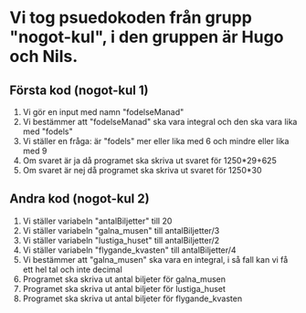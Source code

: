 # Vi tog psuedokoden från grupp "nogot-kul", i den gruppen är Hugo och Nils.

## Första kod (nogot-kul 1)

1. Vi gör en input med namn "fodelseManad"
2. Vi bestämmer att "fodelseManad" ska vara integral och den ska vara lika med "fodels"
3. Vi ställer en fråga: är "fodels" mer eller lika med 6 och mindre eller lika med 9
4. Om svaret är ja då programet ska skriva ut svaret för 1250*29+625
5. Om svaret är nej då programet ska skriva ut svaret för 1250*30

## Andra kod (nogot-kul 2)

1. Vi ställer variabeln "antalBiljetter" till 20
2. Vi ställer variabeln "galna_musen" till antalBiljetter/3
3. Vi ställer variabeln "lustiga_huset" till antalBiljetter/2
4. Vi ställer variabeln "flygande_kvasten" till antalBiljetter/4
5. Vi bestämmer att "galna_musen" ska vara en integral, i så fall kan vi få ett hel tal och inte decimal
6. Programet ska skriva ut antal biljeter för galna_musen
7. Programet ska skriva ut antal biljeter för lustiga_huset
8. Programet ska skriva ut antal biljeter för flygande_kvasten